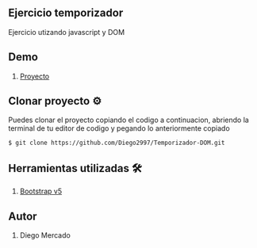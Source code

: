 ## Ejercicio temporizador

Ejercicio utizando javascript y DOM

## Demo

1. [Proyecto](https://temporizador-dom.netlify.app/)

## Clonar proyecto ⚙️
 Puedes clonar el proyecto copiando el codigo a continuacion, abriendo la terminal de tu editor de codigo y pegando lo anteriormente copiado

`$ git clone https://github.com/Diego2997/Temporizador-DOM.git`

## Herramientas utilizadas 🛠️

1. [Bootstrap v5](https://getbootstrap.com/)

## Autor

1. Diego Mercado
